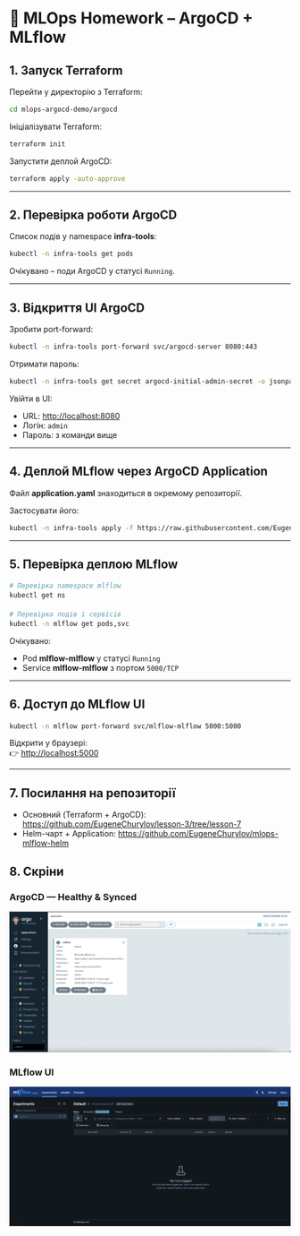 # 🚀 MLOps Homework – ArgoCD + MLflow

## 1. Запуск Terraform

Перейти у директорію з Terraform:

```bash
cd mlops-argocd-demo/argocd
```

Ініціалізувати Terraform:

```bash
terraform init
```

Запустити деплой ArgoCD:

```bash
terraform apply -auto-approve
```

---

## 2. Перевірка роботи ArgoCD

Список подів у namespace **infra-tools**:

```bash
kubectl -n infra-tools get pods
```

Очікувано – поди ArgoCD у статусі `Running`.

---

## 3. Відкриття UI ArgoCD

Зробити port-forward:

```bash
kubectl -n infra-tools port-forward svc/argocd-server 8080:443
```

Отримати пароль:

```bash
kubectl -n infra-tools get secret argocd-initial-admin-secret -o jsonpath='{.data.password}' | base64 --decode; echo
```

Увійти в UI:

- URL: [http://localhost:8080](http://localhost:8080)
- Логін: `admin`
- Пароль: з команди вище

---

## 4. Деплой MLflow через ArgoCD Application

Файл **application.yaml** знаходиться в окремому репозиторії.

Застосувати його:

```bash
kubectl -n infra-tools apply -f https://raw.githubusercontent.com/EugeneChurylov/mlops-mlflow-helm/main/mlflow-helm/application.yaml
```

---

## 5. Перевірка деплою MLflow

```bash
# Перевірка namespace mlflow
kubectl get ns

# Перевірка подів і сервісів
kubectl -n mlflow get pods,svc
```

Очікувано:

- Pod **mlflow-mlflow** у статусі `Running`
- Service **mlflow-mlflow** з портом `5000/TCP`

---

## 6. Доступ до MLflow UI

```bash
kubectl -n mlflow port-forward svc/mlflow-mlflow 5000:5000
```

Відкрити у браузері:  
👉 [http://localhost:5000](http://localhost:5000)

---

## 7. Посилання на репозиторії

- Основний (Terraform + ArgoCD): https://github.com/EugeneChurylov/lesson-3/tree/lesson-7
- Helm-чарт + Application: https://github.com/EugeneChurylov/mlops-mlflow-helm

## 8. Скріни

### ArgoCD — Healthy & Synced
![ArgoCD](./argo.png)

### MLflow UI
![MLflow](./MLflow.png)
